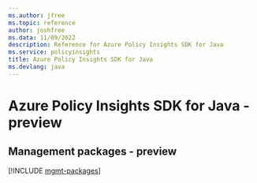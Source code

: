 ```yaml
---
ms.author: jfree
ms.topic: reference
author: joshfree
ms.data: 11/09/2022
description: Reference for Azure Policy Insights SDK for Java
ms.service: policyinsights
title: Azure Policy Insights SDK for Java
ms.devlang: java
---
```

# Azure Policy Insights SDK for Java - preview

## Management packages - preview
[!INCLUDE [mgmt-packages](policy-insights-mgmt-index.md)]